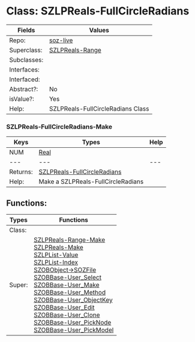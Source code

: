 
# Class:	SZLPReals-FullCircleRadians

| Fields | Values |
| --------- | --------- |
| Repo: | [soz-live](/repos/soz-live.html) |
| Superclass: | [SZLPReals-Range](SZLPReals-Range.html) |
| Subclasses: |  |
| Interfaces: |  |
| Interfaced: |  |
| Abstract?: | No |
| isValue?: | Yes |
| Help: | SZLPReals-FullCircleRadians Class |

### SZLPReals-FullCircleRadians-Make

| Keys | Types | Help |
| --------- | --------- | --------- |
| NUM | [Real](Real.html) |  |
| --- | --- | --- |
| Returns: | [SZLPReals-FullCircleRadians](SZLPReals-FullCircleRadians.html) |
| Help: | Make a SZLPReals-FullCircleRadians |


## Functions:

| Types | Functions |
| --------- | --------- |
| Class: |  |
| Super: | [SZLPReals-Range-Make](SZLPReals-Range.html) <br> [SZLPReals-Make](SZLPReals.html) <br> [SZLPList-Value](SZLPList.html) <br> [SZLPList-Index](SZLPList.html) <br> [SZOBObject->SOZFile](SZOBObject.html) <br> [SZOBBase-User_Select](SZOBBase.html) <br> [SZOBBase-User_Make](SZOBBase.html) <br> [SZOBBase-User_Method](SZOBBase.html) <br> [SZOBBase-User_ObjectKey](SZOBBase.html) <br> [SZOBBase-User_Edit](SZOBBase.html) <br> [SZOBBase-User_Clone](SZOBBase.html) <br> [SZOBBase-User_PickNode](SZOBBase.html) <br> [SZOBBase-User_PickModel](SZOBBase.html) |


